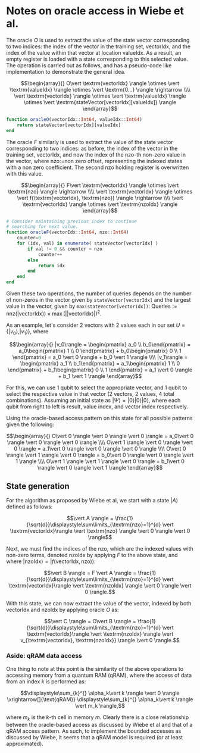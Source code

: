 # Notes on oracle access in Wiebe et al.
The oracle $`O`$ is used to extract the value of the state vector corresponding to two indices: the index of the vector in the training set, $`\textrm{vectorIdx}`$, and the index of the value within that vector at location $`\textrm{valueIdx}`$. As a result, an empty register is loaded with a state corresponding to this selected value.
The operation is carried out as follows, and has a pseudo-code like implementation to demonstrate the general idea.

```math
\begin{array}{}
O\vert \textrm{vectorIdx} \rangle \otimes \vert \textrm{valueIdx} \rangle \otimes \vert \textrm{0...} \rangle \rightarrow \\\\ \vert \textrm{vectorIdx} \rangle \otimes \vert \textrm{valueIdx} \rangle \otimes \vert \textrm{stateVector[vectorIdx][valueIdx]} \rangle
\end{array}
```

```julia
function oracleO(vectorIdx::Int64, valueIdx::Int64)
    return stateVector[vectorIdx][valueIdx]
end
```

The oracle $`F`$ similarly is used to extract the value of the state vector corresponding to two indices: as before, the index of the vector in the training set, $`\textrm{vectorIdx}`$, and now the index of the $`\textrm{nzo}`$-th non-zero value in the vector, where $`\textrm{nzo}:=`$non zero offset, representing the indexed states with a non zero coefficient.  The second $`\textrm{nzo}`$ holding register is overwritten with this value. 

```math
\begin{array}{}
F\vert \textrm{vectorIdx} \rangle \otimes \vert \textrm{nzo} \rangle \rightarrow \\\\ 
\vert \textrm{vectorIdx} \rangle \otimes \vert f(\textrm{vectorIdx}, \textrm{nzo}) \rangle \rightarrow \\\\
\vert \textrm{vectorIdx} \rangle \otimes \vert \textrm{nzoIdx} \rangle
\end{array}
```

```julia
# Consider maintaining previous index to continue 
# searching for next value.
function oracleF(vectorIdx::Int64, nzo::Int64)
    counter=0
    for (idx, val) in enumerate( stateVector[vectorIdx] )
        if val != 0 && counter < nzo
            counter++
        else
            return idx
        end
    end
end
```

Given these two operations, the number of queries depends on the number of non-zeros in the vector given by `stateVector[vectorIdx]` and the largest value in the vector, given by `max(stateVector[vectorIdx])`: 
$`\textrm{Queries}:=\textrm{nnz}(\vert \textrm{vectorIdx} \rangle)\times \max(|\vert \textrm{vectorIdx} \rangle|)^2`$.

As an example, let's consider 2 vectors with 2 values each in our set $`U = \{|v_0\rangle, |v_1\rangle\}`$, where
```math
\begin{array}{}
|v_0\rangle = \begin{pmatrix} a_0 \\ b_0\end{pmatrix} = a_0\begin{pmatrix} 1 \\ 0 \end{pmatrix} + b_0\begin{pmatrix} 0 \\ 1 \end{pmatrix} = a_0 \vert 0 \rangle  + b_0 \vert 1 \rangle \\\\ 
|v_1\rangle = \begin{pmatrix} a_1 \\ b_1\end{pmatrix} = a_1\begin{pmatrix} 1 \\ 0 \end{pmatrix} + b_1\begin{pmatrix} 0 \\ 1 \end{pmatrix} = a_1 \vert 0 \rangle  + b_1 \vert 1 \rangle
\end{array}
```

For this, we can use 1 qubit to select the appropriate vector, and 1 qubit to select the respective value in that vector (2 vectors, 2 values, 4 total combinations). Assuming an initial state as $`\vert \Psi \rangle = \vert 0 \rangle \vert 0 \rangle \vert 0 \rangle`$, where each qubit from right to left is result, value index, and vector index respectively.

Using the oracle-based access pattern on this state for all possible patterns given the following:
```math
\begin{array}{}
O\vert 0 \rangle \vert 0 \rangle \vert 0 \rangle = a_0\vert 0 \rangle \vert 0 \rangle \vert 0 \rangle \\\\
O\vert 1 \rangle \vert 0 \rangle \vert 0 \rangle = a_1\vert 0 \rangle \vert 0 \rangle \vert 0 \rangle \\\\
O\vert 0 \rangle \vert 1 \rangle \vert 0 \rangle = b_0\vert 0 \rangle \vert 0 \rangle \vert 1 \rangle \\\\
O\vert 1 \rangle \vert 1 \rangle \vert 0 \rangle = b_1\vert 0 \rangle \vert 0 \rangle \vert 1 \rangle
\end{array}
```

## State generation
For the algorithm as proposed by Wiebe et al, we start with a state $`\vert A \rangle`$ defined as follows:
```math
\vert A \rangle = \frac{1}{\sqrt{d}}\displaystyle\sum\limits_{\textrm{nzo}=1}^{d} \vert \textrm{vectorIdx}\rangle \vert \textrm{nzo} \rangle \vert 0 \rangle \vert 0 \rangle
```
Next, we must find the indices of the $`\textrm{nzo}`$, which are the indexed values with non-zero terms, denoted $`\textrm{nzoIdx}`$ by applying $`F`$ to the above state, and where $`\vert \textrm{nzoIdx} \rangle = \vert f(\textrm{vectorIdx},\textrm{nzo}) \rangle`$.

```math
\vert B \rangle = F \vert A \rangle = \frac{1}{\sqrt{d}}\displaystyle\sum\limits_{\textrm{nzo}=1}^{d} \vert \textrm{vectorIdx}\rangle \vert \textrm{nzoIdx} \rangle \vert 0 \rangle \vert 0 \rangle.
```

With this state, we can now extract the value of the vector, indexed by both $`\textrm{vectorIdx}`$ and $`\textrm{nzoIdx}`$ by applying oracle $`O`$ as:
```math
\vert C \rangle = O\vert B \rangle = \frac{1}{\sqrt{d}}\displaystyle\sum\limits_{\textrm{nzo}=1}^{d} \vert \textrm{vectorIdx}\rangle \vert \textrm{nzoIdx} \rangle \vert v_{\textrm{vectorIdx}, \textrm{nzoIdx}} \rangle \vert 0 \rangle.
```

### Aside: qRAM data access
One thing to note at this point is the similarity of the above operations to accessing memory from a quantum RAM (qRAM), where the access of data from an index $`k`$ is performed as:
```math
\displaystyle\sum_{k}^{} \alpha_k\vert k \rangle \vert 0 \rangle \xrightarrow[]{\text{qRAM}} \displaystyle\sum_{k}^{} \alpha_k\vert k \rangle \vert m_k \rangle,
```
where $`m_k`$ is the $`k`$-th cell in memory $`m`$. Clearly there is a close relationship between the oracle-based access as discussed by Wiebe et al and that of a qRAM access pattern. As such, to implement the bounded accesses as discussed by Wiebe, it seems that a qRAM model is required (or at least approximated).

